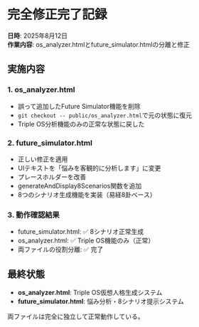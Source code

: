 # 完全修正完了記録

**日時**: 2025年8月12日  
**作業内容**: os_analyzer.htmlとfuture_simulator.htmlの分離と修正

## 実施内容

### 1. os_analyzer.html
- 誤って追加したFuture Simulator機能を削除
- `git checkout -- public/os_analyzer.html`で元の状態に復元
- Triple OS分析機能のみの正常な状態に戻した

### 2. future_simulator.html
- 正しい修正を適用
- UIテキストを「悩みを客観的に分析します」に変更
- プレースホルダーを改善
- generateAndDisplay8Scenarios関数を追加
- 8つのシナリオ生成機能を実装（易経8卦ベース）

### 3. 動作確認結果
- future_simulator.html: ✅ 8シナリオ正常生成
- os_analyzer.html: ✅ Triple OS機能のみ（正常）
- 両ファイルの役割分離: ✅ 完了

## 最終状態
- **os_analyzer.html**: Triple OS仮想人格生成システム
- **future_simulator.html**: 悩み分析・8シナリオ提示システム

両ファイルは完全に独立して正常動作している。